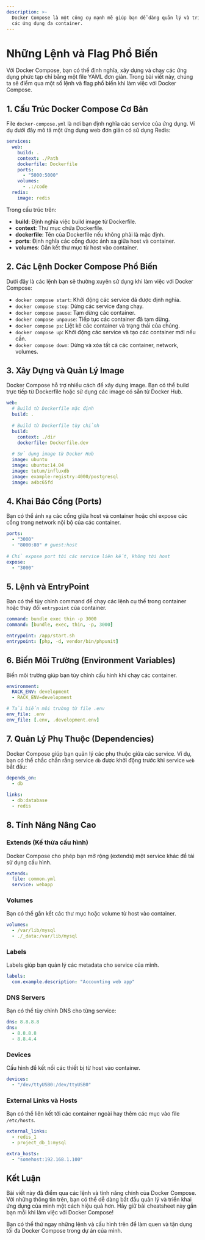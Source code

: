 ```yaml
---
description: >-
  Docker Compose là một công cụ mạnh mẽ giúp bạn dễ dàng quản lý và triển khai
  các ứng dụng đa container.
---
```


# Những Lệnh và Flag Phổ Biến

Với Docker Compose, bạn có thể định nghĩa, xây dựng và chạy các ứng dụng phức tạp chỉ bằng một file YAML đơn giản. Trong bài viết này, chúng ta sẽ điểm qua một số lệnh và flag phổ biến khi làm việc với Docker Compose.

## 1. **Cấu Trúc Docker Compose Cơ Bản**

File `docker-compose.yml` là nơi bạn định nghĩa các service của ứng dụng. Ví dụ dưới đây mô tả một ứng dụng web đơn giản có sử dụng Redis:

```yaml
services:
  web:
    build: .
    context: ./Path
    dockerfile: Dockerfile
    ports:
      - "5000:5000"
    volumes:
      - .:/code
  redis:
    image: redis
```

Trong cấu trúc trên:

* **build**: Định nghĩa việc build image từ Dockerfile.
* **context**: Thư mục chứa Dockerfile.
* **dockerfile**: Tên của Dockerfile nếu không phải là mặc định.
* **ports**: Định nghĩa các cổng được ánh xạ giữa host và container.
* **volumes**: Gắn kết thư mục từ host vào container.

## 2. **Các Lệnh Docker Compose Phổ Biến**

Dưới đây là các lệnh bạn sẽ thường xuyên sử dụng khi làm việc với Docker Compose:

* `docker compose start`: Khởi động các service đã được định nghĩa.
* `docker compose stop`: Dừng các service đang chạy.
* `docker compose pause`: Tạm dừng các container.
* `docker compose unpause`: Tiếp tục các container đã tạm dừng.
* `docker compose ps`: Liệt kê các container và trạng thái của chúng.
* `docker compose up`: Khởi động các service và tạo các container mới nếu cần.
* `docker compose down`: Dừng và xóa tất cả các container, network, volumes.

## 3. **Xây Dựng và Quản Lý Image**

Docker Compose hỗ trợ nhiều cách để xây dựng image. Bạn có thể build trực tiếp từ Dockerfile hoặc sử dụng các image có sẵn từ Docker Hub.

```yaml
web:
  # Build từ Dockerfile mặc định
  build: .
  
  # Build từ Dockerfile tùy chỉnh
  build:
    context: ./dir
    dockerfile: Dockerfile.dev
    
  # Sử dụng image từ Docker Hub
  image: ubuntu
  image: ubuntu:14.04
  image: tutum/influxdb
  image: example-registry:4000/postgresql
  image: a4bc65fd
```

## 4. **Khai Báo Cổng (Ports)**

Bạn có thể ánh xạ các cổng giữa host và container hoặc chỉ expose các cổng trong network nội bộ của các container.

```yaml
ports:
  - "3000"
  - "8000:80" # guest:host
  
# Chỉ expose port tới các service liên kết, không tới host
expose:
  - "3000"
```

## 5. **Lệnh và EntryPoint**

Bạn có thể tùy chỉnh command để chạy các lệnh cụ thể trong container hoặc thay đổi `entrypoint` của container.

```yaml
command: bundle exec thin -p 3000
command: [bundle, exec, thin, -p, 3000]

entrypoint: /app/start.sh
entrypoint: [php, -d, vendor/bin/phpunit]
```

## 6. **Biến Môi Trường (Environment Variables)**

Biến môi trường giúp bạn tùy chỉnh cấu hình khi chạy các container.

```yaml
environment:
  RACK_ENV: development
  - RACK_ENV=development

# Tải biến môi trường từ file .env
env_file: .env
env_file: [.env, .development.env]
```

## 7. **Quản Lý Phụ Thuộc (Dependencies)**

Docker Compose giúp bạn quản lý các phụ thuộc giữa các service. Ví dụ, bạn có thể chắc chắn rằng service `db` được khởi động trước khi service `web` bắt đầu:

```yaml
depends_on:
  - db
  
links:
  - db:database
  - redis
```

## 8. **Tính Năng Nâng Cao**

### **Extends (Kế thừa cấu hình)**

Docker Compose cho phép bạn mở rộng (extends) một service khác để tái sử dụng cấu hình.

```yaml
extends:
  file: common.yml
  service: webapp
```

### **Volumes**

Bạn có thể gắn kết các thư mục hoặc volume từ host vào container.

```yaml
volumes:
  - /var/lib/mysql
  - ./_data:/var/lib/mysql
```

### **Labels**

Labels giúp bạn quản lý các metadata cho service của mình.

```yaml
labels:
  com.example.description: "Accounting web app"
```

### **DNS Servers**

Bạn có thể tùy chỉnh DNS cho từng service:

```yaml
dns: 8.8.8.8
dns:
  - 8.8.8.8
  - 8.8.4.4
```

### **Devices**

Cấu hình để kết nối các thiết bị từ host vào container.

```yaml
devices:
  - "/dev/ttyUSB0:/dev/ttyUSB0"
```

### **External Links và Hosts**

Bạn có thể liên kết tới các container ngoài hay thêm các mục vào file `/etc/hosts`.

```yaml
external_links:
  - redis_1
  - project_db_1:mysql

extra_hosts:
  - "somehost:192.168.1.100"
```

## Kết Luận

Bài viết này đã điểm qua các lệnh và tính năng chính của Docker Compose. Với những thông tin trên, bạn có thể dễ dàng bắt đầu quản lý và triển khai ứng dụng của mình một cách hiệu quả hơn. Hãy giữ bài cheatsheet này gần bạn mỗi khi làm việc với Docker Compose!

Bạn có thể thử ngay những lệnh và cấu hình trên để làm quen và tận dụng tối đa Docker Compose trong dự án của mình.
